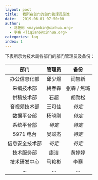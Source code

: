 ```yaml
---
layout: post
title:  我所在部门的部门管理员是谁
date:   2019-06-01 07:50:00
author: 
  - 马艳彬 <mayanbin@xinhua.org>
  - 李骞 <liqian6@xinhua.org>
categories: faq
index: 1
---
```


<!-- 请同步修改 ./2019-06-26-creating-account.md 中的数据 -->

下表所示为技术局各部门的部门管理员及备份：

| 部门 | 管理员 | 备份 |
| :---: | :---: | :---: |
| 办公信息化部 | 邱少煜 | 闫智新 |
| 采编技术部 | 梅春霖 | 张霖 / 焦璐 |
| 供稿技术部 | 石超 | 胡劲松 |
| 音视频技术部 | 王可佳 | *待定* |
| 数据平台部 | 杨晓刚 | *待定* |
| 系统平台部 | *待定* | *待定* |
| 5971 电台 | 吴聪杰 | *待定* |
| 信息安全技术部 | *待定* | *待定* |
| 技术服务部 | 康洁 | 黄婷婷 |
| 技术研发中心 | 马艳彬 | 李骞 |
| ... | ... | ... |
